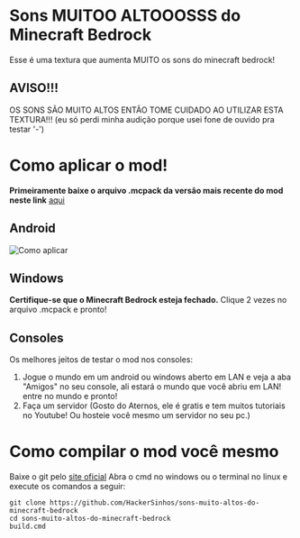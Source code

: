 # Sons MUITOO ALTOOOSSS do Minecraft Bedrock
Esse é uma textura que aumenta MUITO os sons do minecraft bedrock!
## AVISO!!!
OS SONS SÃO MUITO ALTOS ENTÃO TOME CUIDADO AO UTILIZAR ESTA TEXTURA!!! (eu só perdi minha audição porque usei fone de ouvido pra testar '-')

# Como aplicar o mod!

**Primeiramente baixe o arquivo .mcpack da versão mais recente do mod neste link** [aqui](https://github.com/HackerSinhos/sons-muito-altos-do-minecraft-bedrock/releases/latest)

## Android
![Como aplicar](https://f.feridinha.com/v0lhk.gif)

## Windows
**Certifique-se que o Minecraft Bedrock esteja fechado.**
Clique 2 vezes no arquivo .mcpack e pronto!

## Consoles
Os melhores jeitos de testar o mod nos consoles:
1. Jogue o mundo em um android ou windows aberto em LAN e veja a aba "Amigos" no seu console, ali estará o mundo que você abriu em LAN! entre no mundo e pronto!
2. Faça um servidor (Gosto do Aternos, ele é gratis e tem muitos tutoriais no Youtube! Ou hosteie você mesmo um servidor no seu pc.)

# Como compilar o mod você mesmo
Baixe o git pelo [site oficial](https://git-scm.com/downloads)
Abra o cmd no windows ou o terminal no linux e execute os comandos a seguir:
<pre><code>git clone https://github.com/HackerSinhos/sons-muito-altos-do-minecraft-bedrock
cd sons-muito-altos-do-minecraft-bedrock
build.cmd<pre></code>
